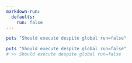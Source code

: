 ```yaml
---
markdown-run:
  defaults:
    run: false
---
```


```ruby run=true
puts "Should execute despite global run=false"
```

```ruby RESULT
puts "Should execute despite global run=false"
# >> Should execute despite global run=false
```
